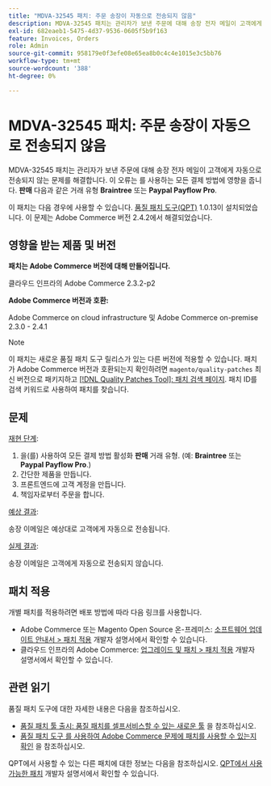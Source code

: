 ```yaml
---
title: "MDVA-32545 패치: 주문 송장이 자동으로 전송되지 않음"
description: MDVA-32545 패치는 관리자가 보낸 주문에 대해 송장 전자 메일이 고객에게 자동으로 전송되지 않는 문제를 해결합니다. 이는 **Braintree** 또는 **PayPal Payflow Pro**와 같은 **Sale** 거래 유형의 결제 방법에 영향을 줍니다.
exl-id: 682eaeb1-5475-4d37-9536-0605f5b9f163
feature: Invoices, Orders
role: Admin
source-git-commit: 958179e0f3efe08e65ea8b0c4c4e1015e3c5bb76
workflow-type: tm+mt
source-wordcount: '388'
ht-degree: 0%

---
```


# MDVA-32545 패치: 주문 송장이 자동으로 전송되지 않음

MDVA-32545 패치는 관리자가 보낸 주문에 대해 송장 전자 메일이 고객에게 자동으로 전송되지 않는 문제를 해결합니다. 이 오류는 를 사용하는 모든 결제 방법에 영향을 줍니다. **판매** 다음과 같은 거래 유형 **Braintree** 또는 **Paypal Payflow Pro**.

이 패치는 다음 경우에 사용할 수 있습니다. [품질 패치 도구(QPT)](https://devdocs.magento.com/guides/v2.4/comp-mgr/patching.html#mqp) 1.0.13이 설치되었습니다. 이 문제는 Adobe Commerce 버전 2.4.2에서 해결되었습니다.

## 영향을 받는 제품 및 버전

**패치는 Adobe Commerce 버전에 대해 만들어집니다.**

클라우드 인프라의 Adobe Commerce 2.3.2-p2

**Adobe Commerce 버전과 호환:**

Adobe Commerce on cloud infrastructure 및 Adobe Commerce on-premise 2.3.0 - 2.4.1

>[!NOTE]
>
>이 패치는 새로운 품질 패치 도구 릴리스가 있는 다른 버전에 적용할 수 있습니다. 패치가 Adobe Commerce 버전과 호환되는지 확인하려면 `magento/quality-patches` 최신 버전으로 패키지하고 [[!DNL Quality Patches Tool]: 패치 검색 페이지](https://devdocs.magento.com/quality-patches/tool.html#patch-grid). 패치 ID를 검색 키워드로 사용하여 패치를 찾습니다.

## 문제

<u>재현 단계</u>:

1. 을(를) 사용하여 모든 결제 방법 활성화 **판매** 거래 유형. (예: **Braintree** 또는 **Paypal Payflow Pro**.)
1. 간단한 제품을 만듭니다.
1. 프론트엔드에 고객 계정을 만듭니다.
1. 책임자로부터 주문을 합니다.

<u>예상 결과</u>:

송장 이메일은 예상대로 고객에게 자동으로 전송됩니다.

<u>실제 결과</u>:

송장 이메일은 고객에게 자동으로 전송되지 않습니다.

## 패치 적용

개별 패치를 적용하려면 배포 방법에 따라 다음 링크를 사용합니다.

* Adobe Commerce 또는 Magento Open Source 온-프레미스: [소프트웨어 업데이트 안내서 > 패치 적용](https://devdocs.magento.com/guides/v2.4/comp-mgr/patching/mqp.html) 개발자 설명서에서 확인할 수 있습니다.
* 클라우드 인프라의 Adobe Commerce: [업그레이드 및 패치 > 패치 적용](https://devdocs.magento.com/cloud/project/project-patch.html) 개발자 설명서에서 확인할 수 있습니다.

## 관련 읽기

품질 패치 도구에 대한 자세한 내용은 다음을 참조하십시오.

* [품질 패치 툴 출시: 품질 패치를 셀프서비스할 수 있는 새로운 툴](/help/announcements/adobe-commerce-announcements/magento-quality-patches-released-new-tool-to-self-serve-quality-patches.md) 을 참조하십시오.
* [품질 패치 도구 를 사용하여 Adobe Commerce 문제에 패치를 사용할 수 있는지 확인](/help/support-tools/patches-available-in-qpt-tool/check-patch-for-magento-issue-with-magento-quality-patches.md) 을 참조하십시오.

QPT에서 사용할 수 있는 다른 패치에 대한 정보는 다음을 참조하십시오. [QPT에서 사용 가능한 패치](https://devdocs.magento.com/quality-patches/tool.html#patch-grid) 개발자 설명서에서 확인할 수 있습니다.
